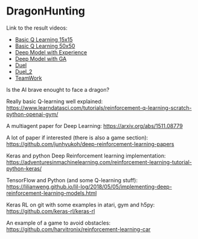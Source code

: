 # DragonHunting

Link to the result videos:
- [Basic Q Learning 15x15](https://youtu.be/ttpgUvnMRqA)
- [Basic Q Learning 50x50](https://youtu.be/tJgLUjiw9xk)
- [Deep Model with Experience](https://youtu.be/LjSHDDdAEBM)
- [Deep Model with GA](https://youtu.be/2fPkot9KPQo)
- [Duel](https://youtu.be/pATtjVN7gSc)
- [Duel_2](https://youtu.be/4gbillh_rHc)
- [TeamWork](https://youtu.be/LoqvYnPFBtk)

Is the AI brave enought to face a dragon?

Really basic Q-learning well explained: https://www.learndatasci.com/tutorials/reinforcement-q-learning-scratch-python-openai-gym/

A multiagent paper for Deep Learning: https://arxiv.org/abs/1511.08779

A lot of paper if interested (there is also a game section): https://github.com/junhyukoh/deep-reinforcement-learning-papers

Keras and python Deep Reinforcement learning implementation: https://adventuresinmachinelearning.com/reinforcement-learning-tutorial-python-keras/

TensorFlow and Python (and some Q-learning stuff): https://lilianweng.github.io/lil-log/2018/05/05/implementing-deep-reinforcement-learning-models.html

Keras RL on git with some examples in atari, gym and h5py: https://github.com/keras-rl/keras-rl

An example of a game to avoid obstacles: https://github.com/harvitronix/reinforcement-learning-car
